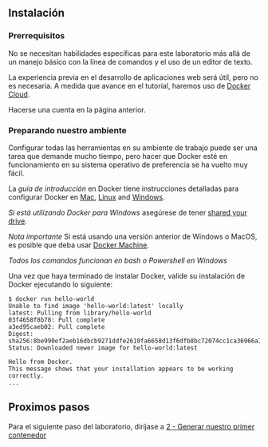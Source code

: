## Instalación

### Prerrequisitos
No se necesitan habilidades específicas para este laboratorio más allá de un manejo básico con la línea de comandos y el uso de un editor de texto.

La experiencia previa en el desarrollo de aplicaciones web será útil, pero no es necesaria. A medida que avance en el tutorial, haremos uso de [Docker Cloud](https://cloud.docker.com/). 

Hacerse una cuenta en la página anterior.

### Preparando nuestro ambiente
Configurar todas las herramientas en su ambiente de trabajo puede ser una tarea que demande mucho tiempo, pero hacer que Docker esté en funcionamiento en su sistema operativo de preferencia se ha vuelto muy fácil.

La *guía de introducción* en Docker tiene instrucciones detalladas para configurar Docker en [Mac](https://docs.docker.com/docker-for-mac/), [Linux](https://docs.docker.com/engine/installation/linux/) and [Windows](https://docs.docker.com/docker-for-windows/).

*Si está utilizando Docker para Windows* asegúrese de tener [shared your drive](https://docs.docker.com/docker-for-windows/#shared-drives).

*Nota importante* Si está usando una versión anterior de Windows o MacOS, es posible que deba usar [Docker Machine](https://docs.docker.com/machine/overview/).

*Todos los comandos funcionan en bash o Powershell en Windows*

Una vez que haya terminado de instalar Docker, valide su instalación de Docker ejecutando lo siguiente:
```
$ docker run hello-world
Unable to find image 'hello-world:latest' locally
latest: Pulling from library/hello-world
03f4658f8b78: Pull complete
a3ed95caeb02: Pull complete
Digest: sha256:8be990ef2aeb16dbcb9271ddfe2610fa6658d13f6dfb8bc72074cc1ca36966a7
Status: Downloaded newer image for hello-world:latest

Hello from Docker.
This message shows that your installation appears to be working correctly.
...
```
## Proximos pasos
Para el siguiente paso del laboratorio, diríjase a [2 - Generar nuestro primer contenedor](2-Generar_nuestro_primer_contenedor.md)

